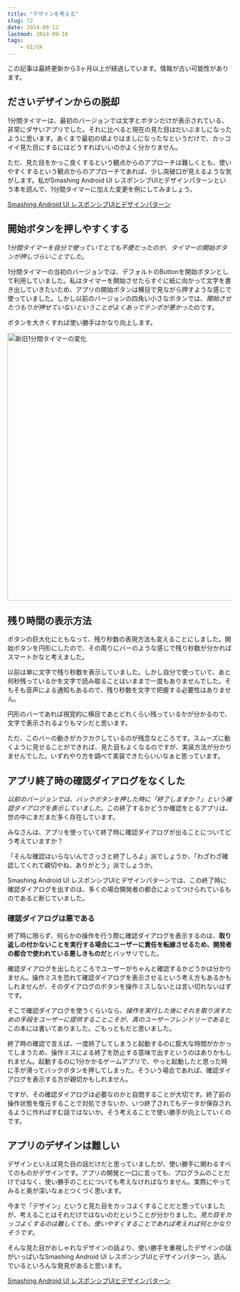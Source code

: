 ```yaml
---
title: "デザインを考える"
slug: 72
date: 2014-09-13
lastmod: 2014-09-18
tags: 
    - UI/UX
---
```


<div id="wppda_alert">この記事は最終更新から3ヶ月以上が経過しています。情報が古い可能性があります。</div><h2>ださいデザインからの脱却</h2>
<p>1分間タイマーは、最初のバージョンでは文字とボタンだけが表示されている、非常にダサいアプリでした。それに比べると現在の見た目はだいぶましになったように思います。あくまで最初の頃よりはましになったなというだけで、カッコイイ見た目にするにはどうすればいいのかよく分かりません。</p>
<p>ただ、見た目をかっこ良くするという観点からのアプローチは難しくとも、使いやすくするという観点からのアプローチであれば、少し突破口が見えるような気がします。私がSmashing Android UI レスポンシブUIとデザインパターンという本を読んで、1分間タイマーに加えた変更を例にしてみましょう。</p>
<div data-role="amazonjs" data-asin="4844334514" data-locale="JP" data-tmpl="" data-img-size="" class="asin_4844334514_JP_ amazonjs_item"><div class="amazonjs_indicator"><span class="amazonjs_indicator_img"></span><a class="amazonjs_indicator_title" href="#">Smashing Android UI レスポンシブUIとデザインパターン</a><span class="amazonjs_indicator_footer"></span></div></div>
<h2>開始ボタンを押しやすくする</h2>
<p><em>1分間タイマーを自分で使っていてとても不便だったのが、タイマーの開始ボタンが押しづらいことでした</em>。</p>
<p>1分間タイマーの当初のバージョンでは、デフォルトのButtonを開始ボタンとして利用していました。私はタイマーを開始させたらすぐに紙に向かって文字を書き出していきたいため、アプリの開始ボタンは横目で見ながら押すような感じで使っていました。しかし以前のバージョンの四角い小さなボタンでは、<em>開始させたつもりが押せていないということがよくあってテンポが悪かった</em>のです。</p>
<p>ボタンを大きくすれば使い勝手はかなり向上します。</p>
<p><img src="https://android.gcreate.jp/wp-content/uploads/2014/09/sinkyu-1timer.jpg" alt="新旧1分間タイマーの変化" width="750" height="600" class="size-full wp-image-74" srcset="https://android.gcreate.jp/wp-content/uploads/2014/09/sinkyu-1timer.jpg 750w, https://android.gcreate.jp/wp-content/uploads/2014/09/sinkyu-1timer-300x240.jpg 300w" sizes="(max-width: 750px) 100vw, 750px" /></p>
<h2>残り時間の表示方法</h2>
<p>ボタンの巨大化にともなって、残り秒数の表現方法も変えることにしました。開始ボタンを円形にしたので、その周りにバーのような感じで残り秒数が分かればスマートかなと考えました。</p>
<p>以前は単に文字で残り秒数を表示していました。しかし自分で使っていて、あと何秒残っているかを文字で読み取ることはいままで一度もありませんでした。そもそも音声による通知もあるので、残り秒数を文字で把握する必要性はありません。</p>
<p>円形のバーであれば視覚的に横目であとどれくらい残っているかが分かるので、文字で表示されるよりもマシだと思います。</p>
<p>ただ、このバーの動きがカクカクしているのが残念なところです。スムーズに動くように見せることができれば、見た目もよくなるのですが、実装方法が分かりませんでした。いずれやり方を調べて実装できたらいいなぁと思っています。</p>
<h2>アプリ終了時の確認ダイアログをなくした</h2>
<p><em>以前のバージョンでは、バックボタンを押した時に「終了しますか？」という確認ダイアログを表示していました</em>。この終了するかどうか確認をとるアプリは、世の中にまだまだ多く存在しています。</p>
<p>みなさんは、アプリを使っていて終了時に確認ダイアログが出ることについてどう考えていますか？</p>
<p>「そんな確認はいらないんでさっさと終了しろよ」派でしょうか、「わざわざ確認してくれて親切やね、ありがとう」派でしょうか。</p>
<p>Smashing Android UI レスポンシブUIとデザインパターンでは、この終了時に確認ダイアログを出すのは、多くの場合開発者の都合によってつけられているものであると断じていました。</p>
<h3>確認ダイアログは悪である</h3>
<p>終了時に限らず、何らかの操作を行う際に確認ダイアログを表示するのは、<strong>取り返しの付かないことを実行する場合にユーザーに責任を転嫁させるため、開発者の都合で使われている悪しきものだ</strong>とバッサリでした。</p>
<p>確認ダイアログを出したところでユーザーがちゃんと確認するかどうかは分かりません。操作ミスを恐れて確認ダイアログを表示させるという考え方もあるかもしれませんが、そのダイアログのボタンを操作ミスしないとは言い切れないはずです。</p>
<p>そこで確認ダイアログを使うくらいなら、<em>操作を実行した後にそれを取り消すための手段をユーザーに提供することこそが、真のユーザーフレンドリーである</em>とこの本には書いてありました。ごもっともだと思いました。</p>
<p>終了時の確認で言えば、一度終了してしまうと起動するのに膨大な時間がかかってしまうため、操作ミスによる終了を防止する意味で出すというのはありかもしれません。起動するのに1分かかるゲームアプリで、やっと起動したと思った時に手が滑ってバックボタンを押してしまった。そういう場合であれば、確認ダイアログを表示する方が親切かもしれません。</p>
<p>ですが、その確認ダイアログは必要なのかと自問することが大切です。終了前の操作状態を復元することで対処できないか、いつ終了されてもデータが保存されるように作ればすむ話ではないか。そう考えることで使い勝手が向上していくのです。</p>
<h2>アプリのデザインは難しい</h2>
<p>デザインといえば見た目の話だけだと思っていましたが、使い勝手に関わるすべてのものがデザインです。アプリの開発と一口に言っても、プログラムのことだけではなく、使い勝手のことについても考えなければなりません。実際にやってみると奥が深いなぁとつくづく思います。</p>
<p>今まで「デザイン」というと見た目をカッコよくすることだと思っていましたが、考えることはそれだけではないのだということが分かりました。<em>見た目をカッコよくするのは難しくても、使いやすくすることであれば考えれば何とかなりそうです</em>。</p>
<p>そんな見た目がおしゃれなデザインの話より、使い勝手を重視したデザインの話がいっぱいなSmashing Android UI レスポンシブUIとデザインパターン。読んでいるといろんな発見があると思います。</p>
<div data-role="amazonjs" data-asin="4844334514" data-locale="JP" data-tmpl="" data-img-size="" class="asin_4844334514_JP_ amazonjs_item"><div class="amazonjs_indicator"><span class="amazonjs_indicator_img"></span><a class="amazonjs_indicator_title" href="#">Smashing Android UI レスポンシブUIとデザインパターン</a><span class="amazonjs_indicator_footer"></span></div></div>

  